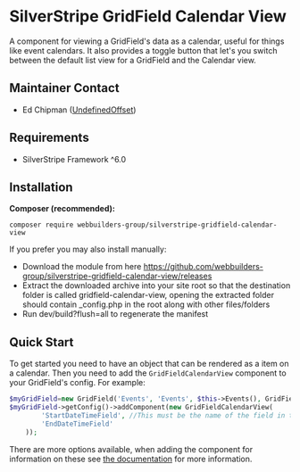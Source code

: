 SilverStripe GridField Calendar View
=================
A component for viewing a GridField's data as a calendar, useful for things like event calendars. It also provides a toggle button that let's you switch between the default list view for a GridField and the Calendar view.

## Maintainer Contact
* Ed Chipman ([UndefinedOffset](https://github.com/UndefinedOffset))


## Requirements
* SilverStripe Framework ^6.0


## Installation
__Composer (recommended):__
```
composer require webbuilders-group/silverstripe-gridfield-calendar-view
```


If you prefer you may also install manually:
* Download the module from here https://github.com/webbuilders-group/silverstripe-gridfield-calendar-view/releases
* Extract the downloaded archive into your site root so that the destination folder is called gridfield-calendar-view, opening the extracted folder should contain _config.php in the root along with other files/folders
* Run dev/build?flush=all to regenerate the manifest


## Quick Start
To get started you need to have an object that can be rendered as a item on a calendar. Then you need to add the ``GridFieldCalendarView`` component to your GridField's config. For example:

```php
$myGridField=new GridField('Events', 'Events', $this->Events(), GridFieldConfig_RecordEditor::create(10));
$myGridField->getConfig()->addComponent(new GridFieldCalendarView(
        'StartDateTimeField', //This must be the name of the field in the model not a getter method
        'EndDateTimeField'
    ));
```

There are more options available, when adding the component for information on these see [the documentation](docs/en/index.md) for more information.
